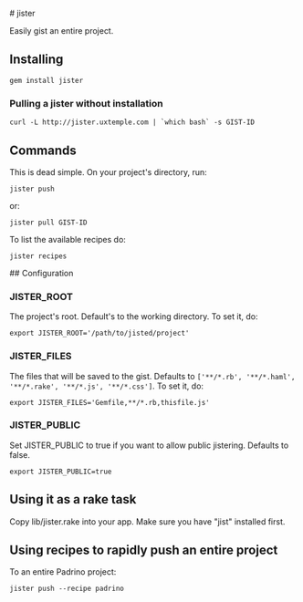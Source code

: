# jister

Easily gist an entire project.

## Installing

    gem install jister

### Pulling a jister without installation 

    curl -L http://jister.uxtemple.com | `which bash` -s GIST-ID 

## Commands

This is dead simple. On your project's directory, run:

    jister push
    
or:

    jister pull GIST-ID

To list the available recipes do:

    jister recipes

## Configuration

### JISTER_ROOT

The project's root. Default's to the working directory. To set it, do:

    export JISTER_ROOT='/path/to/jisted/project'

### JISTER_FILES

The files that will be saved to the gist. Defaults to ```['**/*.rb', '**/*.haml', '**/*.rake', '**/*.js', '**/*.css']```. To set it, do:

    export JISTER_FILES='Gemfile,**/*.rb,thisfile.js'

### JISTER_PUBLIC

Set JISTER_PUBLIC to true if you want to allow public jistering. Defaults to false.

    export JISTER_PUBLIC=true

## Using it as a rake task

Copy lib/jister.rake into your app. Make sure you have "jist" installed first.

## Using recipes to rapidly push an entire project 

  To an entire Padrino project:

    jister push --recipe padrino
